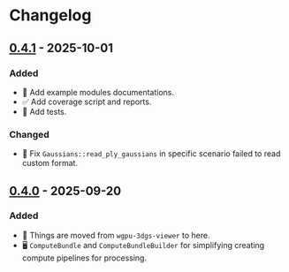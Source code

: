 # Changelog

## [0.4.1](https://crates.io/crates/wgpu-3dgs-core/0.4.1) - 2025-10-01

### Added

- 📑 Add example modules documentations.
- ✅ Add coverage script and reports.
- 🧪 Add tests.

### Changed

- 🐛 Fix `Gaussians::read_ply_gaussians` in specific scenario failed to read custom format.

## [0.4.0](https://crates.io/crates/wgpu-3dgs-core/0.4.0) - 2025-09-20

### Added

- 🛬 Things are moved from `wgpu-3dgs-viewer` to here.
- 🖥️ `ComputeBundle` and `ComputeBundleBuilder` for simplifying creating compute pipelines for processing.